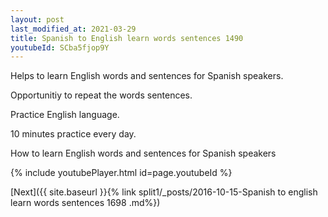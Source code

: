 ```yaml
---
layout: post
last_modified_at: 2021-03-29
title: Spanish to English learn words sentences 1490 
youtubeId: SCba5fjop9Y
---
```

 
 
Helps to learn English words and sentences for Spanish speakers.

Opportunitiy to repeat the words sentences. 

Practice English language. 
 
10 minutes practice every day. 
 
How to learn English words and sentences for Spanish speakers 
 
{% include youtubePlayer.html id=page.youtubeId %}
 
 
[Next]({{ site.baseurl }}{% link  split1/_posts/2016-10-15-Spanish to english learn words sentences 1698 .md%})
 
